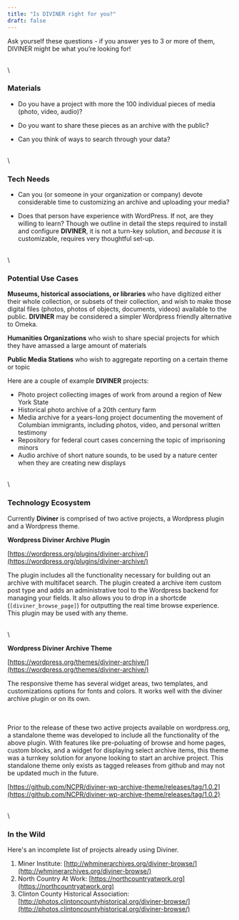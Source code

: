 ```yaml
---
title: "Is DIVINER right for you?"
draft: false
---
```



Ask yourself these questions - if you answer yes to 3 or more of them, DIVINER might be what you’re looking for!

\
\

### Materials

- Do you have a project with more the 100 individual pieces of media (photo, video, audio)? 

- Do you want to share these pieces as an archive with the public? 

- Can you think of ways to search through your data? 

\
\

### Tech Needs

- Can you (or someone in your organization or company) devote considerable time to customizing an archive and uploading your media? 

- Does that person have experience with WordPress. If not, are they willing to learn? Though we outline in detail the steps required to install and configure **DIVINER**, it is not a turn-key solution, and _because_ it is customizable, requires very thoughtful set-up. 

\
\

### Potential Use Cases

**Museums, historical associations, or libraries** who have digitized either their whole collection, or subsets of their collection, and wish to make those digital files (photos, photos of objects, documents, videos) available to the public. **DIVINER** may be considered a simpler Wordpress friendly alternative to Omeka.

**Humanities Organizations** who wish to share special projects for which they have amassed a large amount of materials 

**Public Media Stations** who wish to aggregate reporting on a certain theme or topic 

Here are a couple of example **DIVINER** projects:

*   Photo project collecting images of work from around a region of New York State
*   Historical photo archive of a 20th century farm 
*   Media archive for a years-long project documenting the movement of Columbian immigrants, including photos, video, and personal written testimony
*   Repository for federal court cases concerning the topic of imprisoning minors
*   Audio archive of short nature sounds, to be used by a nature center when they are creating new displays 

\
\

### Technology Ecosystem

Currently **Diviner** is comprised of two active projects, a Wordpress plugin and a Wordpress theme. 

**Wordpress Diviner Archive Plugin**

[https://wordpress.org/plugins/diviner-archive/](https://wordpress.org/plugins/diviner-archive/)

The plugin includes all the functionality necessary for building out an archive with multifacet search. The plugin created a archive item custom post type and adds an administrative tool to the Wordpress backend for managing your fields. It also allows you to drop in a shortcde (`[diviner_browse_page]`) for outputting the real time browse experience. This plugin may be used with any theme.

\
\

**Wordpress Diviner Archive Theme**

[https://wordpress.org/themes/diviner-archive/](https://wordpress.org/themes/diviner-archive/)

The responsive theme has several widget areas, two templates, and customizations options for fonts and colors. It works well with the diviner archive plugin or on its own. 

\
\
Prior to the release of these two active projects available on wordpress.org, a standalone theme was developed to include all the functionality of the above plugin. With features like pre-poluating of browse and home pages, custom blocks, and a widget for displaying select archive items, this theme was a turnkey solution for anyone looking to start an archive project. This standalone theme only exists as tagged releases from github and may not be updated much in the future. 

[https://github.com/NCPR/diviner-wp-archive-theme/releases/tag/1.0.2](https://github.com/NCPR/diviner-wp-archive-theme/releases/tag/1.0.2)

\
\

### In the Wild

Here's an incomplete list of projects already using Diviner.

1. Miner Institute: [http://whminerarchives.org/diviner-browse/](http://whminerarchives.org/diviner-browse/)
2. North Country At Work: [https://northcountryatwork.org](https://northcountryatwork.org)
3. Clinton County Historical Association: [http://photos.clintoncountyhistorical.org/diviner-browse/](http://photos.clintoncountyhistorical.org/diviner-browse/)


